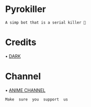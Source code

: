 # Pyrokiller 

`A simp bot that is a serial killer 🤯`

# Credits 

• [DARK](t.me/Bro_isDarkal)

# Channel 

• [ANIME CHANNEL](t.me/Animes_Encoded)

`Make  sure  you  support  us`
